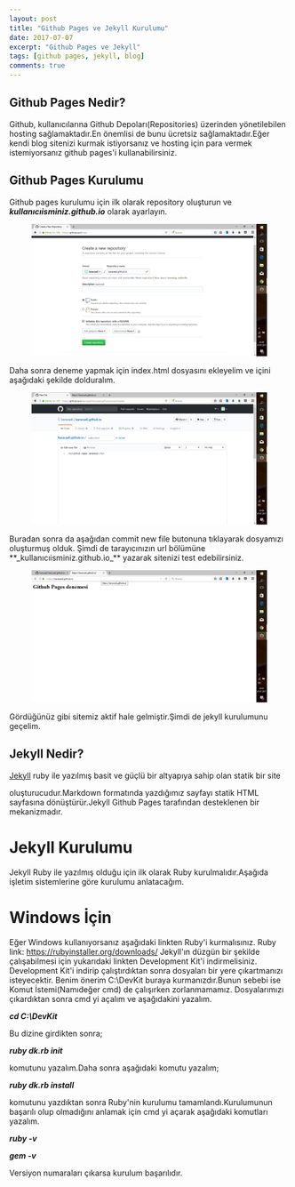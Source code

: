 ```yaml
---
layout: post
title: "Github Pages ve Jekyll Kurulumu"
date: 2017-07-07
excerpt: "Github Pages ve Jekyll"
tags: [github pages, jekyll, blog]
comments: true
---
```

## **Github Pages Nedir?**

Github, kullanıcılarına Github Depoları(Repositories) üzerinden yönetilebilen hosting sağlamaktadır.En önemlisi de bunu ücretsiz sağlamaktadır.Eğer kendi blog sitenizi kurmak istiyorsanız ve hosting için para vermek istemiyorsanız github pages'i kullanabilirsiniz.

## **Github Pages Kurulumu**

Github pages kurulumu için ilk olarak repository oluşturun ve **_kullanıcıisminiz.github.io_** olarak ayarlayın.

<figure>
   <a href="/assets/img/github pages.png">
   <img src="/assets/img/github pages.png"></a>
</figure>
 
Daha sonra deneme yapmak için index.html dosyasını ekleyelim ve içini aşağıdaki şekilde dolduralım.
<figure>
    <a href="/assets/img/index.png"><img                                           
    src="/assets/img/index.png"></a>
</figure>
Buradan sonra da aşağıdan commit new file butonuna tıklayarak dosyamızı oluşturmuş olduk.
Şimdi de tarayıcınızın url bölümüne **_kullanıcıisminiz.github.io_** yazarak sitenizi test edebilirsiniz.
<figure>
   <a href="/assets/img/dsadadasdas.png"><img
   src="/assets/img/dsadadasdas.png"></a>
</figure>
Gördüğünüz gibi sitemiz aktif hale gelmiştir.Şimdi de jekyll kurulumunu geçelim.

## **Jekyll Nedir?**

<figcaption><a href="https://jekyllrb.com/">Jekyll</a> ruby ile yazılmış basit ve güçlü bir altyapıya sahip olan statik bir site

oluşturucudur.Markdown formatında yazdığımız sayfayı statik HTML sayfasına dönüştürür.Jekyll Github Pages tarafından desteklenen bir
mekanizmadır.

<h1>Jekyll Kurulumu</h1>

Jekyll Ruby ile yazılmış olduğu için ilk olarak Ruby kurulmalıdır.Aşağıda işletim sistemlerine göre kurulumu anlatacağım.

# **Windows İçin**

Eğer Windows kullanıyorsanız aşağıdaki linkten Ruby'i kurmalısınız.
Ruby link: https://rubyinstaller.org/downloads/
Jekyll'ın düzgün bir şekilde çalışabilmesi için yukarıdaki linkten Development Kit'i indirmelisiniz.
Development Kit'i indirip çalıştırdıktan sonra dosyaları bir yere çıkartmanızı isteyecektir.
Benim önerim C:\\DevKit buraya kurmanızdır.Bunun sebebi ise Komut İstemi(Namıdeğer cmd) de çalışırken zorlanmamamız.
Dosyalarımızı çıkardıktan sonra cmd yi açalım ve aşağıdakini yazalım.

**_cd C:\\DevKit_**

Bu dizine girdikten sonra;

**_ruby dk.rb init_**

komutunu yazalım.Daha sonra aşağıdaki komutu yazalım;

**_ruby dk.rb install_**

komutunu yazdıktan sonra Ruby'nin kurulumu tamamlandı.Kurulumunun başarılı olup olmadığını anlamak için cmd yi açarak aşağıdaki komutları yazalım.

**_ruby -v_**

**_gem -v_**

Versiyon numaraları çıkarsa kurulum başarılıdır.
